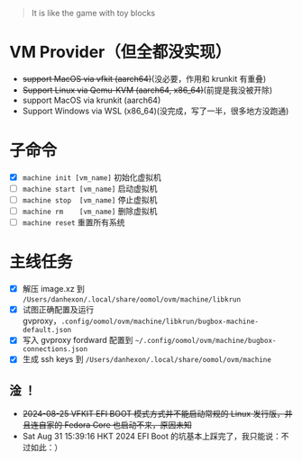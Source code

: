 > It is like the game with toy blocks

# VM Provider（但全都没实现）
- ~~support MacOS via vfkit (aarch64)~~(没必要，作用和 krunkit 有重叠)
- ~~Support Linux via Qemu-KVM (aarch64, x86_64)~~(前提是我没被开除)
- support MacOS via krunkit (aarch64)
- Support Windows via WSL (x86_64)(没完成，写了一半，很多地方没跑通)

# 子命令
- [X] `machine init [vm_name]` 初始化虚拟机
- [ ] `machine start [vm_name]` 启动虚拟机
- [ ] `machine stop  [vm_name]` 停止虚拟机
- [ ] `machine rm    [vm_name]` 删除虚拟机
- [ ] `machine reset`  重置所有系统

# 主线任务
- [x] 解压 image.xz 到 `/Users/danhexon/.local/share/oomol/ovm/machine/libkrun`
- [X] 试图正确配置及运行 gvproxy，`.config/oomol/ovm/machine/libkrun/bugbox-machine-default.json`
- [X] 写入 gvproxy fordward 配置到 `~/.config/oomol/ovm/machine/bugbox-connections.json`
- [X] 生成 ssh keys 到 `/Users/danhexon/.local/share/oomol/ovm/machine`

## 淦 ！

 - ~~2024-08-25 VFKIT EFI BOOT 模式方式并不能启动常规的 Linux 发行版，并且连自家的 Fedora Core 也启动不来，原因未知~~
 - Sat Aug 31 15:39:16 HKT 2024 EFI Boot 的坑基本上踩完了，我只能说：不过如此：）